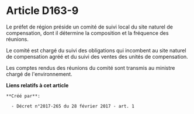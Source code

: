 # Article D163-9

Le  préfet de région préside un comité de suivi local du site naturel de  compensation, dont il détermine la composition et
la fréquence des  réunions. 

Le comité est chargé du suivi des  obligations qui incombent au site naturel de compensation agréé et du  suivi des ventes
des unités de compensation. 

Les comptes rendus des réunions du comité sont transmis au ministre chargé de l'environnement.

**Liens relatifs à cet article**

	**Créé par**:

	  - Décret n°2017-265 du 28 février 2017 - art. 1
